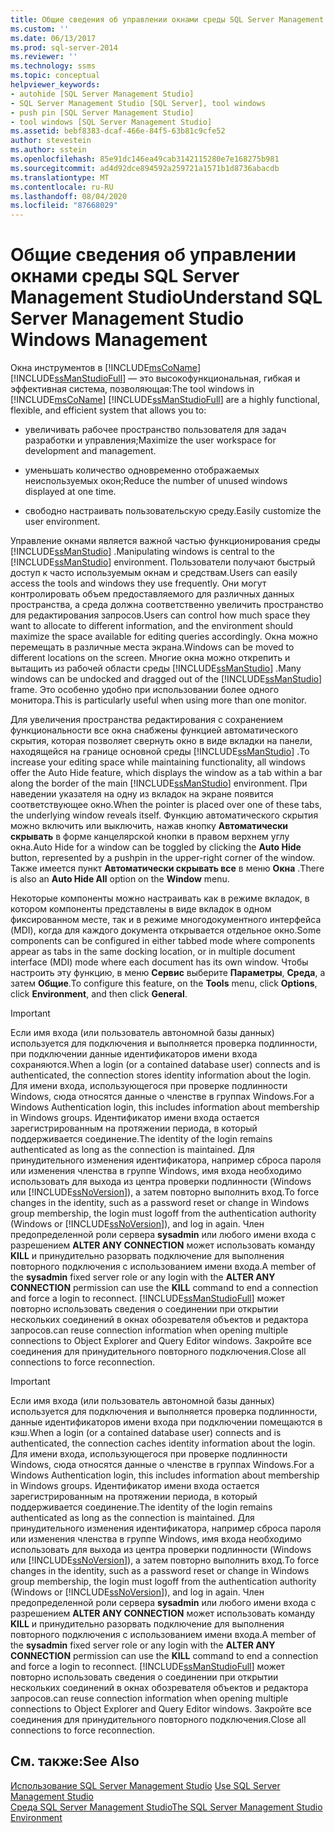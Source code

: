 ```yaml
---
title: Общие сведения об управлении окнами среды SQL Server Management Studio | Документация Майкрософт
ms.custom: ''
ms.date: 06/13/2017
ms.prod: sql-server-2014
ms.reviewer: ''
ms.technology: ssms
ms.topic: conceptual
helpviewer_keywords:
- autohide [SQL Server Management Studio]
- SQL Server Management Studio [SQL Server], tool windows
- push pin [SQL Server Management Studio]
- tool windows [SQL Server Management Studio]
ms.assetid: bebf8383-dcaf-466e-84f5-63b81c9cfe52
author: stevestein
ms.author: sstein
ms.openlocfilehash: 85e91dc146ea49cab3142115280e7e168275b981
ms.sourcegitcommit: ad4d92dce894592a259721a1571b1d8736abacdb
ms.translationtype: MT
ms.contentlocale: ru-RU
ms.lasthandoff: 08/04/2020
ms.locfileid: "87668029"
---
```

# <a name="understand-sql-server-management-studio-windows-management"></a><span data-ttu-id="a04dd-102">Общие сведения об управлении окнами среды SQL Server Management Studio</span><span class="sxs-lookup"><span data-stu-id="a04dd-102">Understand SQL Server Management Studio Windows Management</span></span>
  <span data-ttu-id="a04dd-103">Окна инструментов в [!INCLUDE[msCoName](../includes/msconame-md.md)] [!INCLUDE[ssManStudioFull](../includes/ssmanstudiofull-md.md)] — это высокофункциональная, гибкая и эффективная система, позволяющая:</span><span class="sxs-lookup"><span data-stu-id="a04dd-103">The tool windows in [!INCLUDE[msCoName](../includes/msconame-md.md)] [!INCLUDE[ssManStudioFull](../includes/ssmanstudiofull-md.md)] are a highly functional, flexible, and efficient system that allows you to:</span></span>  
  
-   <span data-ttu-id="a04dd-104">увеличивать рабочее пространство пользователя для задач разработки и управления;</span><span class="sxs-lookup"><span data-stu-id="a04dd-104">Maximize the user workspace for development and management.</span></span>  
  
-   <span data-ttu-id="a04dd-105">уменьшать количество одновременно отображаемых неиспользуемых окон;</span><span class="sxs-lookup"><span data-stu-id="a04dd-105">Reduce the number of unused windows displayed at one time.</span></span>  
  
-   <span data-ttu-id="a04dd-106">свободно настраивать пользовательскую среду.</span><span class="sxs-lookup"><span data-stu-id="a04dd-106">Easily customize the user environment.</span></span>  
  
 <span data-ttu-id="a04dd-107">Управление окнами является важной частью функционирования среды [!INCLUDE[ssManStudio](../includes/ssmanstudio-md.md)] .</span><span class="sxs-lookup"><span data-stu-id="a04dd-107">Manipulating windows is central to the [!INCLUDE[ssManStudio](../includes/ssmanstudio-md.md)] environment.</span></span> <span data-ttu-id="a04dd-108">Пользователи получают быстрый доступ к часто используемым окнам и средствам.</span><span class="sxs-lookup"><span data-stu-id="a04dd-108">Users can easily access the tools and windows they use frequently.</span></span> <span data-ttu-id="a04dd-109">Они могут контролировать объем предоставляемого для различных данных пространства, а среда должна соответственно увеличить пространство для редактирования запросов.</span><span class="sxs-lookup"><span data-stu-id="a04dd-109">Users can control how much space they want to allocate to different information, and the environment should maximize the space available for editing queries accordingly.</span></span> <span data-ttu-id="a04dd-110">Окна можно перемещать в различные места экрана.</span><span class="sxs-lookup"><span data-stu-id="a04dd-110">Windows can be moved to different locations on the screen.</span></span> <span data-ttu-id="a04dd-111">Многие окна можно открепить и вытащить из рабочей области среды [!INCLUDE[ssManStudio](../includes/ssmanstudio-md.md)] .</span><span class="sxs-lookup"><span data-stu-id="a04dd-111">Many windows can be undocked and dragged out of the [!INCLUDE[ssManStudio](../includes/ssmanstudio-md.md)] frame.</span></span> <span data-ttu-id="a04dd-112">Это особенно удобно при использовании более одного монитора.</span><span class="sxs-lookup"><span data-stu-id="a04dd-112">This is particularly useful when using more than one monitor.</span></span>  
  
 <span data-ttu-id="a04dd-113">Для увеличения пространства редактирования с сохранением функциональности все окна снабжены функцией автоматического скрытия, которая позволяет свернуть окно в виде вкладки на панели, находящейся на границе основной среды [!INCLUDE[ssManStudio](../includes/ssmanstudio-md.md)] .</span><span class="sxs-lookup"><span data-stu-id="a04dd-113">To increase your editing space while maintaining functionality, all windows offer the Auto Hide feature, which displays the window as a tab within a bar along the border of the main [!INCLUDE[ssManStudio](../includes/ssmanstudio-md.md)] environment.</span></span> <span data-ttu-id="a04dd-114">При наведении указателя на одну из вкладок на экране появится соответствующее окно.</span><span class="sxs-lookup"><span data-stu-id="a04dd-114">When the pointer is placed over one of these tabs, the underlying window reveals itself.</span></span> <span data-ttu-id="a04dd-115">Функцию автоматического скрытия можно включить или выключить, нажав кнопку **Автоматически скрывать** в форме канцелярской кнопки в правом верхнем углу окна.</span><span class="sxs-lookup"><span data-stu-id="a04dd-115">Auto Hide for a window can be toggled by clicking the **Auto Hide** button, represented by a pushpin in the upper-right corner of the window.</span></span> <span data-ttu-id="a04dd-116">Также имеется пункт **Автоматически скрывать все** в меню **Окна** .</span><span class="sxs-lookup"><span data-stu-id="a04dd-116">There is also an **Auto Hide All** option on the **Window** menu.</span></span>  
  
 <span data-ttu-id="a04dd-117">Некоторые компоненты можно настраивать как в режиме вкладок, в котором компоненты представлены в виде вкладок в одном фиксированном месте, так и в режиме многодокументного интерфейса (MDI), когда для каждого документа открывается отдельное окно.</span><span class="sxs-lookup"><span data-stu-id="a04dd-117">Some components can be configured in either tabbed mode where components appear as tabs in the same docking location, or in multiple document interface (MDI) mode where each document has its own window.</span></span> <span data-ttu-id="a04dd-118">Чтобы настроить эту функцию, в меню **Сервис** выберите **Параметры**, **Среда**, а затем **Общие**.</span><span class="sxs-lookup"><span data-stu-id="a04dd-118">To configure this feature, on the **Tools** menu, click **Options**, click **Environment**, and then click **General**.</span></span>  
  
> [!IMPORTANT]  
>  <span data-ttu-id="a04dd-119">Если имя входа (или пользователь автономной базы данных) используется для подключения и выполняется проверка подлинности, при подключении данные идентификаторов имени входа сохраняются.</span><span class="sxs-lookup"><span data-stu-id="a04dd-119">When a login (or a contained database user) connects and is authenticated, the connection stores identity information about the login.</span></span> <span data-ttu-id="a04dd-120">Для имени входа, использующегося при проверке подлинности Windows, сюда относятся данные о членстве в группах Windows.</span><span class="sxs-lookup"><span data-stu-id="a04dd-120">For a Windows Authentication login, this includes information about membership in Windows groups.</span></span> <span data-ttu-id="a04dd-121">Идентификатор имени входа остается зарегистрированным на протяжении периода, в который поддерживается соединение.</span><span class="sxs-lookup"><span data-stu-id="a04dd-121">The identity of the login remains authenticated as long as the connection is maintained.</span></span> <span data-ttu-id="a04dd-122">Для принудительного изменения идентификатора, например сброса пароля или изменения членства в группе Windows, имя входа необходимо использовать для выхода из центра проверки подлинности (Windows или [!INCLUDE[ssNoVersion](../includes/ssnoversion-md.md)]), а затем повторно выполнить вход.</span><span class="sxs-lookup"><span data-stu-id="a04dd-122">To force changes in the identity, such as a password reset or change in Windows group membership, the login must logoff from the authentication authority (Windows or [!INCLUDE[ssNoVersion](../includes/ssnoversion-md.md)]), and log in again.</span></span> <span data-ttu-id="a04dd-123">Член предопределенной роли сервера **sysadmin** или любого имени входа с разрешением **ALTER ANY CONNECTION** может использовать команду **KILL** и принудительно разорвать подключение для выполнения повторного подключения с использованием имени входа.</span><span class="sxs-lookup"><span data-stu-id="a04dd-123">A member of the **sysadmin** fixed server role or any login with the **ALTER ANY CONNECTION** permission can use the **KILL** command to end a connection and force a login to reconnect.</span></span> [!INCLUDE[ssManStudioFull](../includes/ssmanstudiofull-md.md)] <span data-ttu-id="a04dd-124">может повторно использовать сведения о соединении при открытии нескольких соединений в окнах обозревателя объектов и редактора запросов.</span><span class="sxs-lookup"><span data-stu-id="a04dd-124">can reuse connection information when opening multiple connections to Object Explorer and Query Editor windows.</span></span> <span data-ttu-id="a04dd-125">Закройте все соединения для принудительного повторного подключения.</span><span class="sxs-lookup"><span data-stu-id="a04dd-125">Close all connections to force reconnection.</span></span>  
  
> [!IMPORTANT]  
>  <span data-ttu-id="a04dd-126">Если имя входа (или пользователь автономной базы данных) используется для подключения и выполняется проверка подлинности, данные идентификаторов имени входа при подключении помещаются в кэш.</span><span class="sxs-lookup"><span data-stu-id="a04dd-126">When a login (or a contained database user) connects and is authenticated, the connection caches identity information about the login.</span></span> <span data-ttu-id="a04dd-127">Для имени входа, использующегося при проверке подлинности Windows, сюда относятся данные о членстве в группах Windows.</span><span class="sxs-lookup"><span data-stu-id="a04dd-127">For a Windows Authentication login, this includes information about membership in Windows groups.</span></span> <span data-ttu-id="a04dd-128">Идентификатор имени входа остается зарегистрированным на протяжении периода, в который поддерживается соединение.</span><span class="sxs-lookup"><span data-stu-id="a04dd-128">The identity of the login remains authenticated as long as the connection is maintained.</span></span> <span data-ttu-id="a04dd-129">Для принудительного изменения идентификатора, например сброса пароля или изменения членства в группе Windows, имя входа необходимо использовать для выхода из центра проверки подлинности (Windows или [!INCLUDE[ssNoVersion](../includes/ssnoversion-md.md)]), а затем повторно выполнить вход.</span><span class="sxs-lookup"><span data-stu-id="a04dd-129">To force changes in the identity, such as a password reset or change in Windows group membership, the login must logoff from the authentication authority (Windows or [!INCLUDE[ssNoVersion](../includes/ssnoversion-md.md)]), and log in again.</span></span> <span data-ttu-id="a04dd-130">Член предопределенной роли сервера **sysadmin** или любого имени входа с разрешением **ALTER ANY CONNECTION** может использовать команду **KILL** и принудительно разорвать подключение для выполнения повторного подключения с использованием имени входа.</span><span class="sxs-lookup"><span data-stu-id="a04dd-130">A member of the **sysadmin** fixed server role or any login with the **ALTER ANY CONNECTION** permission can use the **KILL** command to end a connection and force a login to reconnect.</span></span> [!INCLUDE[ssManStudioFull](../includes/ssmanstudiofull-md.md)] <span data-ttu-id="a04dd-131">может повторно использовать сведения о соединении при открытии нескольких соединений в окнах обозревателя объектов и редактора запросов.</span><span class="sxs-lookup"><span data-stu-id="a04dd-131">can reuse connection information when opening multiple connections to Object Explorer and Query Editor windows.</span></span> <span data-ttu-id="a04dd-132">Закройте все соединения для принудительного повторного подключения.</span><span class="sxs-lookup"><span data-stu-id="a04dd-132">Close all connections to force reconnection.</span></span>  
  
## <a name="see-also"></a><span data-ttu-id="a04dd-133">См. также:</span><span class="sxs-lookup"><span data-stu-id="a04dd-133">See Also</span></span>  
 <span data-ttu-id="a04dd-134">[Использование SQL Server Management Studio](../database-engine/use-sql-server-management-studio.md) </span><span class="sxs-lookup"><span data-stu-id="a04dd-134">[Use SQL Server Management Studio](../database-engine/use-sql-server-management-studio.md) </span></span>  
 [<span data-ttu-id="a04dd-135">Среда SQL Server Management Studio</span><span class="sxs-lookup"><span data-stu-id="a04dd-135">The SQL Server Management Studio Environment</span></span>](the-sql-server-management-studio-environment.md)  
  
  

